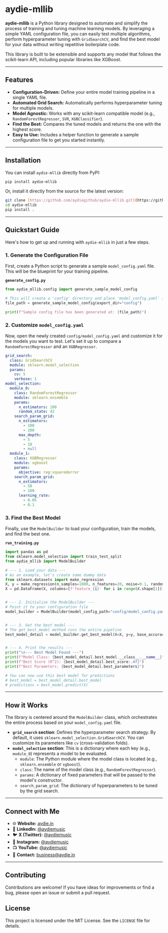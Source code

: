 # aydie-mllib

**aydie-mllib** is a Python library designed to automate and simplify the process of training and tuning machine learning models. By leveraging a simple YAML configuration file, you can easily test multiple algorithms, perform hyperparameter tuning with `GridSearchCV`, and find the best model for your data without writing repetitive boilerplate code.

This library is built to be extensible and supports any model that follows the scikit-learn API, including popular libraries like XGBoost.

---

## Features

-   **Configuration-Driven:** Define your entire model training pipeline in a single YAML file.
-   **Automated Grid Search:** Automatically performs hyperparameter tuning for multiple models.
-   **Model Agnostic:** Works with any scikit-learn compatible model (e.g., `RandomForestRegressor`, `SVR`, `XGBClassifier`).
-   **Find the Best:** Compares the tuned models and returns the one with the highest score.
-   **Easy to Use:** Includes a helper function to generate a sample configuration file to get you started instantly.

---

## Installation

You can install `aydie-mllib` directly from PyPI:

```bash
pip install aydie-mllib
```

Or, install it directly from the source for the latest version:

```bash
git clone [https://github.com/aydiegithub/aydie-mllib.git](https://github.com/aydiegithub/aydie-mllib.git)
cd aydie-mllib
pip install .
```

---

## Quickstart Guide

Here's how to get up and running with `aydie-mllib` in just a few steps.

### 1. Generate the Configuration File

First, create a Python script to generate a sample `model_config.yaml` file. This will be the blueprint for your training pipeline.

**`generate_config.py`**

```python
from aydie_mllib.config import generate_sample_model_config

# This will create a 'config' directory and place 'model_config.yaml' inside it.
file_path = generate_sample_model_config(export_dir="config")

print(f"Sample config file has been generated at: {file_path}")
```

### 2. Customize `model_config.yaml`

Now, open the newly created `config/model_config.yaml` and customize it for the models you want to test. Let's set it up to compare a `RandomForestRegressor` and an `XGBRegressor`.

```yaml
grid_search:
  class: GridSearchCV
  module: sklearn.model_selection
  params:
    cv: 5
    verbose: 1
model_selection:
  module_0:
    class: RandomForestRegressor
    module: sklearn.ensemble
    params:
      n_estimators: 100
      random_state: 42
    search_param_grid:
      n_estimators:
        - 100
        - 200
      max_depth:
        - 5
        - 10
        - null
  module_1:
    class: XGBRegressor
    module: xgboost
    params:
      objective: reg:squarederror
    search_param_grid:
      n_estimators:
        - 50
        - 100
      learning_rate:
        - 0.05
        - 0.1
```

### 3. Find the Best Model

Finally, use the `ModelBuilder` to load your configuration, train the models, and find the best one.

**`run_training.py`**

```python
import pandas as pd
from sklearn.model_selection import train_test_split
from aydie_mllib import ModelBuilder

# --- 1. Load your data ---
# As an example, let's create some dummy data
from sklearn.datasets import make_regression
X, y = make_regression(n_samples=1000, n_features=20, noise=0.1, random_state=42)
X = pd.DataFrame(X, columns=[f'feature_{i}' for i in range(X.shape[1])])


# --- 2. Initialize the ModelBuilder ---
# Point it to your configuration file
model_builder = ModelBuilder(model_config_path="config/model_config.yaml")


# --- 3. Get the best model ---
# The get_best_model method runs the entire pipeline
best_model_detail = model_builder.get_best_model(X=X, y=y, base_accuracy=0.6)


# --- 4. Print the results ---
print("\n--- Best Model Found ---")
print(f"Model Class: {best_model_detail.best_model.__class__.__name__}")
print(f"Best Score (R^2): {best_model_detail.best_score:.4f}")
print(f"Best Parameters: {best_model_detail.best_parameters}")

# You can now use this best model for predictions
# best_model = best_model_detail.best_model
# predictions = best_model.predict(X)
```

---

## How it Works

The library is centered around the `ModelBuilder` class, which orchestrates the entire process based on your `model_config.yaml` file.

-   **`grid_search` section**: Defines the hyperparameter search strategy. By default, it uses `sklearn.model_selection.GridSearchCV`. You can customize its parameters like `cv` (cross-validation folds).
-   **`model_selection` section**: This is a dictionary where each key (e.g., `module_0`) represents a model to be evaluated.
    -   `module`: The Python module where the model class is located (e.g., `sklearn.ensemble` or `xgboost`).
    -   `class`: The name of the model class (e.g., `RandomForestRegressor`).
    -   `params`: A dictionary of fixed parameters that will be passed to the model's constructor.
    -   `search_param_grid`: The dictionary of hyperparameters to be tuned by the grid search.

---

## Connect with Me

-   🌐 **Website:** [aydie.in](https://aydie.in)
-   💼 **LinkedIn:** [@aydiemusic](https://www.linkedin.com/in/aydiemusic)
-   🐦 **X (Twitter):** [@aydiemusic](https://x.com/aydiemusic)
-   📸 **Instagram:** [@aydiemusic](https://www.instagram.com/aydiemusic)
-   📺 **YouTube:** [@aydiemusic](https://www.youtube.com/@aydiemusic)
-   📧 **Contact:** [business@aydie.in](mailto:business@aydie.in)

---

## Contributing

Contributions are welcome! If you have ideas for improvements or find a bug, please open an issue or submit a pull request.

## License

This project is licensed under the MIT License. See the `LICENSE` file for details.

